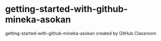 # getting-started-with-github-mineka-asokan
getting-started-with-github-mineka-asokan created by GitHub Classroom
